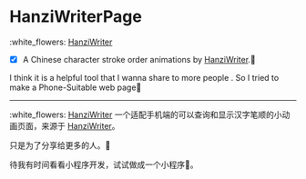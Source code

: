 # HanziWriterPage
:white_flowers: [HanziWriter](https://koooooo-7.github.io/HanziWriterPage/)
- [x] A   Chinese character stroke order animations by  [HanziWriter](https://chanind.github.io/hanzi-writer/).:rocket:

I think it is a  helpful  tool  that  I wanna share to more people .
So I tried to make a Phone-Suitable web page:dog:

-----

:white_flowers: [HanziWriter](https://koooooo-7.github.io/HanziWriterPage/)
一个适配手机端的可以查询和显示汉字笔顺的小动画页面，来源于 [HanziWriter](https://chanind.github.io/hanzi-writer/)。

只是为了分享给更多的人。:sunflower:

待我有时间看看小程序开发，试试做成一个小程序:electric_plug:。
